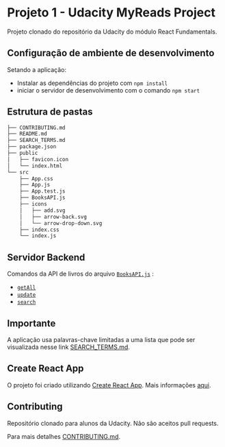 # Projeto 1 - Udacity MyReads Project

Projeto clonado do repositório da Udacity do módulo React Fundamentals.

## Configuração de ambiente de desenvolvimento

Setando a aplicação:

- Instalar as dependências do projeto com `npm install`
- iniciar o servidor de desenvolvimento com o comando `npm start`

## Estrutura de pastas

```bash
├── CONTRIBUTING.md
├── README.md 
├── SEARCH_TERMS.md 
├── package.json 
├── public
│   ├── favicon.icon
│   └── index.html 
└── src
    ├── App.css 
    ├── App.js 
    ├── App.test.js 
    ├── BooksAPI.js 
    ├── icons 
    │   ├── add.svg
    │   ├── arrow-back.svg
    │   └── arrow-drop-down.svg
    ├── index.css 
    └── index.js 
```
## Servidor Backend

Comandos da API de livros do arquivo [`BooksAPI.js`](src/BooksAPI.js) :

* [`getAll`](#getall)
* [`update`](#update)
* [`search`](#search)


## Importante

A aplicação usa palavras-chave limitadas a uma lista que pode ser visualizada nesse link [SEARCH_TERMS.md](SEARCH_TERMS.md). 

## Create React App

O projeto foi criado utilizando [Create React App](https://github.com/facebookincubator/create-react-app). Mais informações [aqui](https://github.com/facebookincubator/create-react-app/blob/master/packages/react-scripts/template/README.md).

## Contributing

Repositório clonado para alunos da Udacity. Não são aceitos pull requests.

Para mais detalhes [CONTRIBUTING.md](CONTRIBUTING.md).


